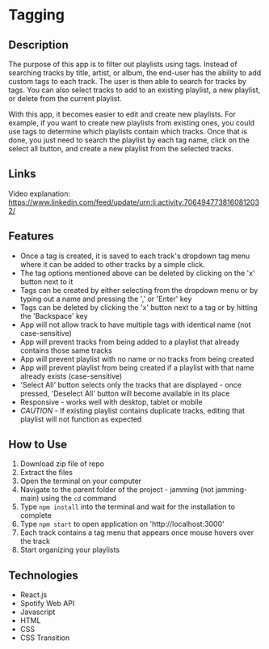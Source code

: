 # Tagging

## Description
The purpose of this app is to filter out playlists using tags. Instead of searching tracks by title, artist, or album, the end-user has the ability to
add custom tags to each track. The user is then able to search for tracks by tags. You can also select tracks to add to an existing playlist, a new playlist, or delete from the current playlist. 

With this app, it becomes easier to edit and create new playlists. For example, if you want to create new playlists from
existing ones, you could use tags to determine which playlists contain which tracks. Once that is done, you just need to search the playlist
by each tag name, click on the select all button, and create a new playlist from the selected tracks.

## Links
Video explanation: https://www.linkedin.com/feed/update/urn:li:activity:7064947738160812032/

## Features
- Once a tag is created, it is saved to each track's dropdown tag menu where it can be added to other tracks by a simple click.
- The tag options mentioned above can be deleted by clicking on the 'x' button next to it
- Tags can be created by either selecting from the dropdown menu or by typing out a name and pressing the ',' or 'Enter' key
- Tags can be deleted by clicking the 'x' button next to a tag or by hitting the 'Backspace' key
- App will not allow track to have multiple tags with identical name (not case-sensitive)
- App will prevent tracks from being added to a playlist that already contains those same tracks
- App will prevent playlist with no name or no tracks from being created
- App will prevent playlist from being created if a playlist with that name already exists (case-sensitive)
- 'Select All' button selects only the tracks that are displayed - once pressed, 'Deselect All' button will become available in its place
- Responsive - works well with desktop, tablet or mobile
- *CAUTION* - If existing playlist contains duplicate tracks, editing that playlist will not function as expected

## How to Use
1. Download zip file of repo
2. Extract the files
3. Open the terminal on your computer
4. Navigate to the parent folder of the project - jamming (not jamming-main) using the `cd` command
5. Type `npm install` into the terminal and wait for the installation to complete
6. Type `npm start` to open application on 'http://localhost:3000'
7. Each track contains a tag menu that appears once mouse hovers over the track
8. Start organizing your playlists

## Technologies
- React.js
- Spotify Web API
- Javascript
- HTML
- CSS
- CSS Transition

